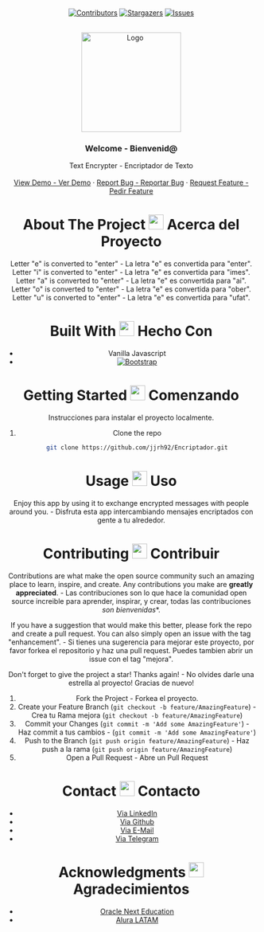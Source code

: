 <br />

<div align="center">
  
[![Contributors][contributors-shield]][contributors-url]
[![Stargazers][stars-shield]][stars-url]
[![Issues][issues-shield]][issues-url]


<!-- PROJECT LOGO -->
<br />
<div align="center">
  <a href="https://github.com/jjrh92/Encriptador">
    <img src="https://user-images.githubusercontent.com/48032098/212504650-e1aed67c-db1a-45e1-aa47-df5bf4482da6.png" alt="Logo" width="200" height="200">
  </a>

<h3 align="center">Welcome - Bienvenid@</h3>

  <p align="center">
    Text Encrypter - Encriptador de Texto
    <br />
    <br />
    <a href="https://jjrh92.github.io/Encriptador/">View Demo - Ver Demo</a>
    ·
    <a href="https://github.com/jjrh92/Encriptador/issues">Report Bug - Reportar Bug</a>
    ·
    <a href="https://github.com/jjrh92/Encriptador/issues">Request Feature - Pedir Feature</a>
  </p>
</div>



<!-- ABOUT THE PROJECT -->

<h1 align="center"> 
About The Project <img src="https://media2.giphy.com/media/4ZrRpqbSaWoyZYRoCd/giphy.gif" width="30px"> Acerca del Proyecto
</h1>

Letter "e" is converted to "enter"  - La letra "e" es convertida para "enter".
Letter "i" is converted to "enter"  - La letra "e" es convertida para "imes".
Letter "a" is converted to "enter"  - La letra "e" es convertida para "ai".
Letter "o" is converted to "enter"  - La letra "e" es convertida para "ober".
Letter "u" is converted to "enter"  - La letra "e" es convertida para "ufat".


<h1 align="center"> 
Built With <img src="https://media0.giphy.com/media/uhQuegHFqkVYuFMXMQ/giphy.gif" width="30px"> Hecho Con
</h1>

* Vanilla Javascript
* [![Bootstrap][Bootstrap.com]][Bootstrap-url]


<!-- GETTING STARTED -->

<h1 align="center"> 
Getting Started <img src="https://media1.giphy.com/media/QvpqIQAAl66EfoTJj8/giphy.gif" width="30px"> Comenzando
</h1>

Instrucciones para instalar el proyecto localmente.

1. Clone the repo
   ```sh
   git clone https://github.com/jjrh92/Encriptador.git
   ```


<!-- USAGE EXAMPLES -->

<h1 align="center"> 
Usage <img src="https://media4.giphy.com/media/v1.Y2lkPTc5MGI3NjExN2lvcWx2Ynpia3BjYnk3Yzlvdmw1cnBjdHI3cm5uY3QzenM1enNibiZlcD12MV9pbnRlcm5hbF9naWZfYnlfaWQmY3Q9cw/igPDtkfSJZMFwE0LP8/giphy.gif" width="30px"> Uso
</h1>

Enjoy this app by using it to exchange encrypted messages with people around you. - Disfruta esta app intercambiando mensajes encriptados con gente a tu alrededor.


<!-- CONTRIBUTING -->
<h1 align="center"> 
Contributing <img src="https://media4.giphy.com/media/rkzUVAQe0zC52ActrJ/giphy.gif" width="30px"> Contribuir
</h1>

Contributions are what make the open source community such an amazing place to learn, inspire, and create. Any contributions you make are **greatly appreciated**. - Las contribuciones son lo que hace la comunidad open source increible para aprender, inspirar, y crear, todas las contribuciones *son bienvenidas**. 

If you have a suggestion that would make this better, please fork the repo and create a pull request. You can also simply open an issue with the tag "enhancement". - Si tienes una sugerencia para mejorar este proyecto, por favor forkea el repositorio y haz una pull request. Puedes tambien abrir un issue con el tag "mejora".

Don't forget to give the project a star! Thanks again! - No olvides darle una estrella al proyecto! Gracias de nuevo!

1. Fork the Project - Forkea el proyecto.
2. Create your Feature Branch (`git checkout -b feature/AmazingFeature`) - Crea tu Rama mejora (`git checkout -b feature/AmazingFeature`)
3. Commit your Changes (`git commit -m 'Add some AmazingFeature'`) - Haz commit a tus cambios - (`git commit -m 'Add some AmazingFeature'`)
4. Push to the Branch (`git push origin feature/AmazingFeature`) - Haz push a la rama (`git push origin feature/AmazingFeature`) 
5. Open a Pull Request - Abre un Pull Request





<!-- CONTACT -->

<h1 align="center"> 
Contact <img src="https://media3.giphy.com/media/dA9zmG7BCtbauczAQY/giphy.gif" width="30px"> Contacto
</h1>


 - [Via LinkedIn](https://linkedin.com/jjrh92)
 - [Via Github](https://github.com/jjrh92)
 - [Via E-Mail](mailto:admin@jjrh92.dev)
 - [Via Telegram](https://t.me/jjrh92)

<!-- ACKNOWLEDGMENTS -->
<h1 align="center"> 
Acknowledgments <img src="https://media1.giphy.com/media/v1.Y2lkPTc5MGI3NjExbXliemQ4NzVmdXRxc3FyM3RjN2F2NzQ5MmRwZnJxa2VrZDBncjhtbiZlcD12MV9pbnRlcm5hbF9naWZfYnlfaWQmY3Q9cw/sa5tk2gi3G1MSmy1vY/giphy.gif" width="30px"> Agradecimientos
</h1>

* [Oracle Next Education](https://www.oracle.com/lad/education/oracle-next-education/)
* [Alura LATAM](https://www.aluracursos.com/)

[contributors-shield]: https://img.shields.io/github/contributors/github_username/repo_name.svg?style=for-the-badge
[contributors-url]: https://github.com/jjrh92/repo_name/graphs/contributors
[stars-shield]: https://img.shields.io/github/stars/jjrh92/repo_name.svg?style=for-the-badge
[stars-url]: https://github.com/jjrh92/repo_name/stargazers
[issues-shield]: https://img.shields.io/github/issues/jjrh92/repo_name.svg?style=for-the-badge
[issues-url]: https://github.com/jjrh92/repo_name/issues
[React.js]: https://img.shields.io/badge/React-20232A?style=for-the-badge&logo=react&logoColor=61DAFB
[React-url]: https://reactjs.org/
[Bootstrap.com]: https://img.shields.io/badge/Bootstrap-563D7C?style=for-the-badge&logo=bootstrap&logoColor=white
[Bootstrap-url]: https://getbootstrap.com
